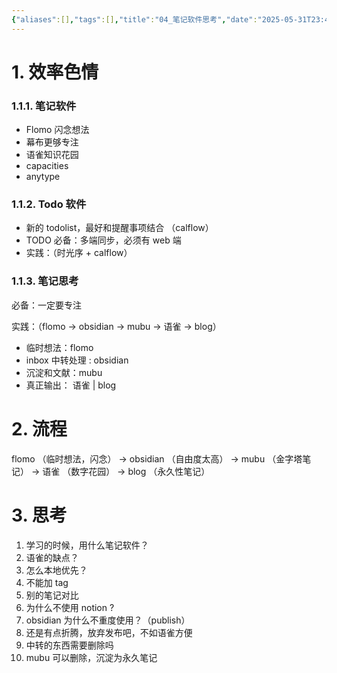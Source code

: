 ```yaml
---
{"aliases":[],"tags":[],"title":"04_笔记软件思考","date":"2025-05-31T23:44:38Z","date_modify":"2025-05-31T23:50:20Z","dg-publish":true,"permalink":"/900_Publish/04_笔记软件思考/","dgPassFrontmatter":true,"noteIcon":"","created":"2025-05-31T23:44:38Z","updated":"2025-05-31T23:50:20Z"}
---
```



# 1. 效率色情

### 1.1.1. 笔记软件

- Flomo 闪念想法
- 幕布更够专注
- 语雀知识花园
- capacities
- anytype

### 1.1.2. Todo 软件

- 新的 todolist，最好和提醒事项结合 （calflow）
- TODO 必备：多端同步，必须有 web 端
- 实践：（时光序 + calflow）

### 1.1.3. 笔记思考

必备：一定要专注

实践：（flomo -> obsidian -> mubu -> 语雀 -> blog）

- 临时想法：flomo
- inbox 中转处理 : obsidian
- 沉淀和文献：mubu
- 真正输出： 语雀 | blog

# 2. 流程

flomo （临时想法，闪念） -> obsidian （自由度太高） -> mubu （金字塔笔记） -> 语雀 （数字花园） -> blog （永久性笔记）

# 3. 思考

1. 学习的时候，用什么笔记软件？
2. 语雀的缺点？
3. 怎么本地优先？
4. 不能加 tag
5. 别的笔记对比
6. 为什么不使用 notion ?
7. obsidian 为什么不重度使用？（publish）
8. 还是有点折腾，放弃发布吧，不如语雀方便
9. 中转的东西需要删除吗
10. mubu 可以删除，沉淀为永久笔记
